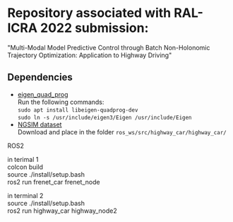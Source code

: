 # Repository associated with RAL-ICRA 2022 submission:  
"Multi-Modal Model Predictive Control through Batch Non-Holonomic Trajectory Optimization: Application to Highway Driving"

## Dependencies
* [eigen_quad_prog](https://github.com/jrl-umi3218/eigen-quadprog)  
Run the following commands:  
```sudo apt install libeigen-quadprog-dev```  
```sudo ln -s /usr/include/eigen3/Eigen /usr/include/Eigen```  
* [NGSIM dataset](https://drive.google.com/drive/folders/1cgsOWnc4JTeyNdBN6Fjef2-J5HqjnWyX?usp=sharing)  
Download and place in the folder ```ros_ws/src/highway_car/highway_car/```   

ROS2   

in terimal 1  
colcon build  
source ./install/setup.bash  
ros2 run frenet_car frenet_node  

in terminal 2  
source ./install/setup.bash  
ros2 run highway_car highway_node2  
